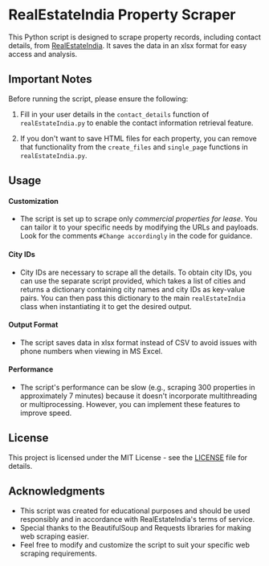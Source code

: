 # RealEstateIndia Property Scraper

This Python script is designed to scrape property records, including contact details, from [RealEstateIndia](https://www.realestateindia.com/). It saves the data in an xlsx format for easy access and analysis.

## Important Notes
Before running the script, please ensure the following:

1. Fill in your user details in the `contact_details` function of `realEstateIndia.py` to enable the contact information retrieval feature.

2. If you don't want to save HTML files for each property, you can remove that functionality from the `create_files` and `single_page` functions in `realEstateIndia.py`.

## Usage

#### Customization
- The script is set up to scrape only *commercial properties for lease*. You can tailor it to your specific needs by modifying the URLs and payloads. Look for the comments `#Change accordingly` in the code for guidance.

#### City IDs
- City IDs are necessary to scrape all the details. To obtain city IDs, you can use the separate script provided, which takes a list of cities and returns a dictionary containing city names and city IDs as key-value pairs. You can then pass this dictionary to the main `realEstateIndia` class when instantiating it to get the desired output.

#### Output Format
- The script saves data in xlsx format instead of CSV to avoid issues with phone numbers when viewing in MS Excel.

#### Performance
- The script's performance can be slow (e.g., scraping 300 properties in approximately 7 minutes) because it doesn't incorporate multithreading or multiprocessing. However, you can implement these features to improve speed.

## License
This project is licensed under the MIT License - see the [LICENSE](LICENSE) file for details.

## Acknowledgments
- This script was created for educational purposes and should be used responsibly and in accordance with RealEstateIndia's terms of service.
- Special thanks to the BeautifulSoup and Requests libraries for making web scraping easier.
- Feel free to modify and customize the script to suit your specific web scraping requirements.
